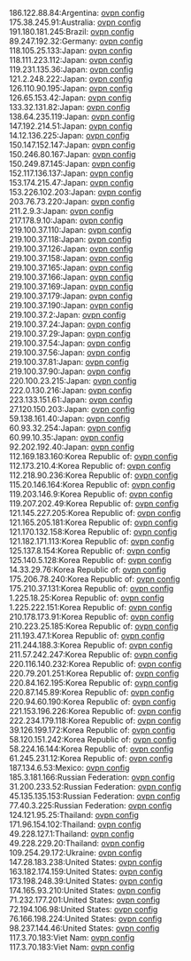 186.122.88.84:Argentina: [ovpn config](vpn/186_122_88_84.ovpn)  
175.38.245.91:Australia: [ovpn config](vpn/175_38_245_91.ovpn)  
191.180.181.245:Brazil: [ovpn config](vpn/191_180_181_245.ovpn)  
89.247.192.32:Germany: [ovpn config](vpn/89_247_192_32.ovpn)  
118.105.25.133:Japan: [ovpn config](vpn/118_105_25_133.ovpn)  
118.111.223.112:Japan: [ovpn config](vpn/118_111_223_112.ovpn)  
119.231.135.36:Japan: [ovpn config](vpn/119_231_135_36.ovpn)  
121.2.248.222:Japan: [ovpn config](vpn/121_2_248_222.ovpn)  
126.110.90.195:Japan: [ovpn config](vpn/126_110_90_195.ovpn)  
126.65.153.42:Japan: [ovpn config](vpn/126_65_153_42.ovpn)  
133.32.131.82:Japan: [ovpn config](vpn/133_32_131_82.ovpn)  
138.64.235.119:Japan: [ovpn config](vpn/138_64_235_119.ovpn)  
147.192.214.51:Japan: [ovpn config](vpn/147_192_214_51.ovpn)  
14.12.136.225:Japan: [ovpn config](vpn/14_12_136_225.ovpn)  
150.147.152.147:Japan: [ovpn config](vpn/150_147_152_147.ovpn)  
150.246.80.167:Japan: [ovpn config](vpn/150_246_80_167.ovpn)  
150.249.87.145:Japan: [ovpn config](vpn/150_249_87_145.ovpn)  
152.117.136.137:Japan: [ovpn config](vpn/152_117_136_137.ovpn)  
153.174.215.47:Japan: [ovpn config](vpn/153_174_215_47.ovpn)  
153.226.102.203:Japan: [ovpn config](vpn/153_226_102_203.ovpn)  
203.76.73.220:Japan: [ovpn config](vpn/203_76_73_220.ovpn)  
211.2.9.3:Japan: [ovpn config](vpn/211_2_9_3.ovpn)  
217.178.9.10:Japan: [ovpn config](vpn/217_178_9_10.ovpn)  
219.100.37.110:Japan: [ovpn config](vpn/219_100_37_110.ovpn)  
219.100.37.118:Japan: [ovpn config](vpn/219_100_37_118.ovpn)  
219.100.37.126:Japan: [ovpn config](vpn/219_100_37_126.ovpn)  
219.100.37.158:Japan: [ovpn config](vpn/219_100_37_158.ovpn)  
219.100.37.165:Japan: [ovpn config](vpn/219_100_37_165.ovpn)  
219.100.37.166:Japan: [ovpn config](vpn/219_100_37_166.ovpn)  
219.100.37.169:Japan: [ovpn config](vpn/219_100_37_169.ovpn)  
219.100.37.179:Japan: [ovpn config](vpn/219_100_37_179.ovpn)  
219.100.37.190:Japan: [ovpn config](vpn/219_100_37_190.ovpn)  
219.100.37.2:Japan: [ovpn config](vpn/219_100_37_2.ovpn)  
219.100.37.24:Japan: [ovpn config](vpn/219_100_37_24.ovpn)  
219.100.37.29:Japan: [ovpn config](vpn/219_100_37_29.ovpn)  
219.100.37.54:Japan: [ovpn config](vpn/219_100_37_54.ovpn)  
219.100.37.56:Japan: [ovpn config](vpn/219_100_37_56.ovpn)  
219.100.37.81:Japan: [ovpn config](vpn/219_100_37_81.ovpn)  
219.100.37.90:Japan: [ovpn config](vpn/219_100_37_90.ovpn)  
220.100.23.215:Japan: [ovpn config](vpn/220_100_23_215.ovpn)  
222.0.130.216:Japan: [ovpn config](vpn/222_0_130_216.ovpn)  
223.133.151.61:Japan: [ovpn config](vpn/223_133_151_61.ovpn)  
27.120.150.203:Japan: [ovpn config](vpn/27_120_150_203.ovpn)  
59.138.161.40:Japan: [ovpn config](vpn/59_138_161_40.ovpn)  
60.93.32.254:Japan: [ovpn config](vpn/60_93_32_254.ovpn)  
60.99.10.35:Japan: [ovpn config](vpn/60_99_10_35.ovpn)  
92.202.192.40:Japan: [ovpn config](vpn/92_202_192_40.ovpn)  
112.169.183.160:Korea Republic of: [ovpn config](vpn/112_169_183_160.ovpn)  
112.173.210.4:Korea Republic of: [ovpn config](vpn/112_173_210_4.ovpn)  
112.218.90.236:Korea Republic of: [ovpn config](vpn/112_218_90_236.ovpn)  
115.20.146.164:Korea Republic of: [ovpn config](vpn/115_20_146_164.ovpn)  
119.203.146.9:Korea Republic of: [ovpn config](vpn/119_203_146_9.ovpn)  
119.207.202.49:Korea Republic of: [ovpn config](vpn/119_207_202_49.ovpn)  
121.145.227.205:Korea Republic of: [ovpn config](vpn/121_145_227_205.ovpn)  
121.165.205.181:Korea Republic of: [ovpn config](vpn/121_165_205_181.ovpn)  
121.170.132.158:Korea Republic of: [ovpn config](vpn/121_170_132_158.ovpn)  
121.182.171.113:Korea Republic of: [ovpn config](vpn/121_182_171_113.ovpn)  
125.137.8.154:Korea Republic of: [ovpn config](vpn/125_137_8_154.ovpn)  
125.140.5.128:Korea Republic of: [ovpn config](vpn/125_140_5_128.ovpn)  
14.33.29.76:Korea Republic of: [ovpn config](vpn/14_33_29_76.ovpn)  
175.206.78.240:Korea Republic of: [ovpn config](vpn/175_206_78_240.ovpn)  
175.210.37.131:Korea Republic of: [ovpn config](vpn/175_210_37_131.ovpn)  
1.225.18.25:Korea Republic of: [ovpn config](vpn/1_225_18_25.ovpn)  
1.225.222.151:Korea Republic of: [ovpn config](vpn/1_225_222_151.ovpn)  
210.178.173.91:Korea Republic of: [ovpn config](vpn/210_178_173_91.ovpn)  
210.223.25.185:Korea Republic of: [ovpn config](vpn/210_223_25_185.ovpn)  
211.193.47.1:Korea Republic of: [ovpn config](vpn/211_193_47_1.ovpn)  
211.244.188.3:Korea Republic of: [ovpn config](vpn/211_244_188_3.ovpn)  
211.57.242.247:Korea Republic of: [ovpn config](vpn/211_57_242_247.ovpn)  
220.116.140.232:Korea Republic of: [ovpn config](vpn/220_116_140_232.ovpn)  
220.79.201.251:Korea Republic of: [ovpn config](vpn/220_79_201_251.ovpn)  
220.84.162.195:Korea Republic of: [ovpn config](vpn/220_84_162_195.ovpn)  
220.87.145.89:Korea Republic of: [ovpn config](vpn/220_87_145_89.ovpn)  
220.94.60.190:Korea Republic of: [ovpn config](vpn/220_94_60_190.ovpn)  
221.153.196.226:Korea Republic of: [ovpn config](vpn/221_153_196_226.ovpn)  
222.234.179.118:Korea Republic of: [ovpn config](vpn/222_234_179_118.ovpn)  
39.126.199.172:Korea Republic of: [ovpn config](vpn/39_126_199_172.ovpn)  
58.120.151.242:Korea Republic of: [ovpn config](vpn/58_120_151_242.ovpn)  
58.224.16.144:Korea Republic of: [ovpn config](vpn/58_224_16_144.ovpn)  
61.245.231.12:Korea Republic of: [ovpn config](vpn/61_245_231_12.ovpn)  
187.134.6.53:Mexico: [ovpn config](vpn/187_134_6_53.ovpn)  
185.3.181.166:Russian Federation: [ovpn config](vpn/185_3_181_166.ovpn)  
31.200.233.52:Russian Federation: [ovpn config](vpn/31_200_233_52.ovpn)  
45.135.135.153:Russian Federation: [ovpn config](vpn/45_135_135_153.ovpn)  
77.40.3.225:Russian Federation: [ovpn config](vpn/77_40_3_225.ovpn)  
124.121.95.25:Thailand: [ovpn config](vpn/124_121_95_25.ovpn)  
171.96.154.102:Thailand: [ovpn config](vpn/171_96_154_102.ovpn)  
49.228.127.1:Thailand: [ovpn config](vpn/49_228_127_1.ovpn)  
49.228.229.20:Thailand: [ovpn config](vpn/49_228_229_20.ovpn)  
109.254.29.172:Ukraine: [ovpn config](vpn/109_254_29_172.ovpn)  
147.28.183.238:United States: [ovpn config](vpn/147_28_183_238.ovpn)  
163.182.174.159:United States: [ovpn config](vpn/163_182_174_159.ovpn)  
173.198.248.39:United States: [ovpn config](vpn/173_198_248_39.ovpn)  
174.165.93.210:United States: [ovpn config](vpn/174_165_93_210.ovpn)  
71.232.177.201:United States: [ovpn config](vpn/71_232_177_201.ovpn)  
72.194.106.98:United States: [ovpn config](vpn/72_194_106_98.ovpn)  
76.166.198.224:United States: [ovpn config](vpn/76_166_198_224.ovpn)  
98.237.144.46:United States: [ovpn config](vpn/98_237_144_46.ovpn)  
117.3.70.183:Viet Nam: [ovpn config](vpn/117_3_70_183.ovpn)  
117.3.70.183:Viet Nam: [ovpn config](vpn/117_3_70_183.ovpn)  
